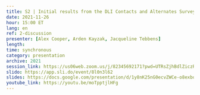 ```yaml
---
title: S2 | Initial results from the DLI Contacts and Alternates Survey and Community Discussion
date: 2021-11-26
hour: 15:00 ET
lang: en
ref: 2-discussion
presenter: [Alex Cooper, Arden Kayzak, Jacqueline Tebbens]
length:
time: synchronous
category: presentation
archive: 2021
session_link: https://us06web.zoom.us/j/82345692171?pwd=UTRsZjhBdlZiczRFSWw5cTVDS1g4Zz09
slido: https://app.sli.do/event/8l0n3l62
slides: https://docs.google.com/presentation/d/1y8nK25nG0ecvZWCe-o8exbos5Ck3_O2Z/edit?usp=sharing&ouid=112190682180433392211&rtpof=true&sd=true
youtube_link: https://youtu.be/moTpptjlHFg
---
```

